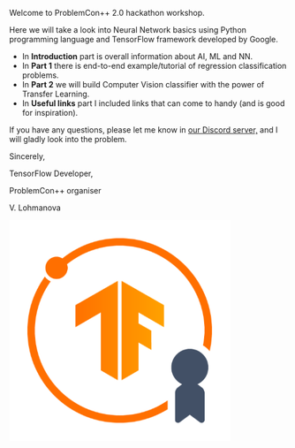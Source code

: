 Welcome to ProblemCon++ 2.0  hackathon workshop.

Here we will take a look into Neural Network basics using Python programming language and TensorFlow framework developed by Google.

- In **Introduction** part is overall information about AI, ML and NN.
- In **Part 1** there is end-to-end example/tutorial of regression classification problems.
- In **Part 2** we will build Computer Vision classifier with the power of Transfer Learning.
- In **Useful links** part I included links that can come to handy (and is good for inspiration).

If you have any questions, please let me know in [our Discord server,](https://discord.gg/sz4hKYVb) and I will gladly look into the problem.

Sincerely,

TensorFlow Developer,

ProblemCon++ organiser

V. Lohmanova

![TensorFlow Developer](assets/badge.png)